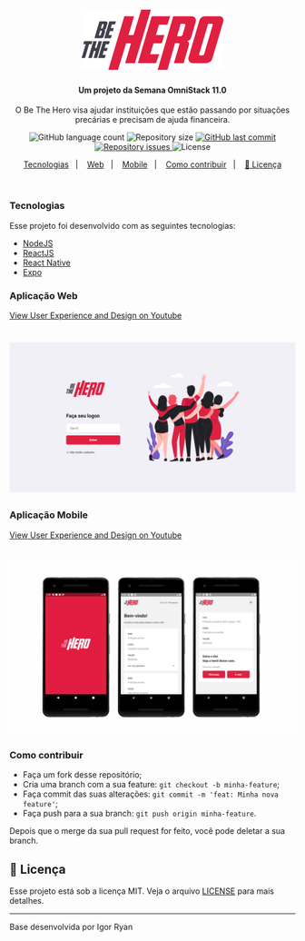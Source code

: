 <h1 align="center">
    <img alt="BeTheHero" title="#BeTheHero" src="./frontend/src/assets/logo.svg" width="250px" />
</h1>

<h4 align="center">
  Um projeto da Semana OmniStack 11.0
</h4>
<p align="center">O Be The Hero visa ajudar instituições que estão passando por situações precárias e precisam de ajuda financeira.</p>
<p align="center">
  <img alt="GitHub language count" src="https://img.shields.io/github/languages/count/igorryan/be-the-hero">

  <img alt="Repository size" src="https://img.shields.io/github/repo-size/igorryan/be-the-hero">
  
  <a href="https://github.com/jlenon7/Stack11/commits/master">
    <img alt="GitHub last commit" src="https://img.shields.io/github/last-commit/igorryan/be-the-hero">
  </a>

  <a href="https://github.com/jlenon7/Stack11/issues">
    <img alt="Repository issues" src="https://img.shields.io/github/issues/igorryan/be-the-hero">
  </a>

  <img alt="License" src="https://img.shields.io/badge/license-MIT-brightgreen">
</p>
<p align="center">
  <a href="#tecnologias">Tecnologias</a>&nbsp;&nbsp;&nbsp;|&nbsp;&nbsp;&nbsp;
  <a href="#aplicação-web">Web</a>&nbsp;&nbsp;&nbsp;|&nbsp;&nbsp;&nbsp;
    <a href="#aplicação-mobile">Mobile</a>&nbsp;&nbsp;&nbsp;|&nbsp;&nbsp;&nbsp;
  <a href="#como-contribuir">Como contribuir</a>&nbsp;&nbsp;&nbsp;|&nbsp;&nbsp;&nbsp;
  <a href="#-licença">📝 Licença</a>
</p>

<br>

### Tecnologias

Esse projeto foi desenvolvido com as seguintes tecnologias:

- [NodeJS](https://nodejs.org/en/)
- [ReactJS](https://reactjs.org)
- [React Native](https://facebook.github.io/react-native/)
- [Expo](https://expo.io/)



### Aplicação Web

[View User Experience and Design on Youtube](https://youtu.be/gDxJ0y99-y8)

<h1 align="center">
    <img alt="BeTheHero" title="#BeTheHero" src="./frontend/public/login.jpg"/>
</h1>

### Aplicação Mobile

[View User Experience and Design on Youtube](https://youtu.be/gDxJ0y99-y8)

<h1 align="center">
    <img alt="BeTheHero" title="#BeTheHero" src="./frontend/public/mobile&#32;telas.png"/>
</h1>

### Como contribuir

- Faça um fork desse repositório;
- Cria uma branch com a sua feature: `git checkout -b minha-feature`;
- Faça commit das suas alterações: `git commit -m 'feat: Minha nova feature'`;
- Faça push para a sua branch: `git push origin minha-feature`.

Depois que o merge da sua pull request for feito, você pode deletar a sua branch.
<br>

## 📝 Licença

Esse projeto está sob a licença MIT. Veja o arquivo [LICENSE](LICENSE.md) para mais detalhes.

---

Base desenvolvida por Igor Ryan
